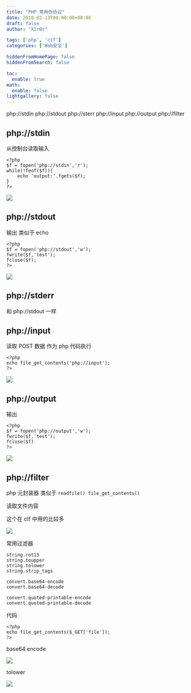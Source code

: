 ```yaml
---
title: "PHP 常用伪协议"
date: 2018-02-13T00:00:00+08:00
draft: false
author: "X1r0z"

tags: ['php', 'ctf']
categories: ['Web安全']

hiddenFromHomePage: false
hiddenFromSearch: false

toc:
  enable: true
math:
  enable: false
lightgallery: false
---
```


php://stdin php://stdout php://sterr php://input php://output php://filter

<!--more-->

## php://stdin

从控制台读取输入

```
<?php
$f = fopen('php://stdin','r');
while(!feof($f)){
	echo 'output:'.fgets($f);
}
?>
```

![](http://exp10it-1252109039.cossh.myqcloud.com/2018/02/12/1518416933.jpg)

## php://stdout

输出 类似于 echo

```
<?php
$f = fopen('php://stdout','w');
fwrite($f,'test');
fclose($f);
?>
```

![](http://exp10it-1252109039.cossh.myqcloud.com/2018/02/12/1518417021.jpg)

## php://stderr

和 php://stdout 一样

## php://input

读取 POST 数据 作为 php 代码执行

```
<?php
echo file_get_contents('php://input');
?>
```

![](http://exp10it-1252109039.cossh.myqcloud.com/2018/02/12/1518417157.jpg)

## php://output

输出

```
<?php
$f = fopen('php://output','w');
fwrite($f,'test');
fclose($f)
?>
```

![](http://exp10it-1252109039.cossh.myqcloud.com/2018/02/12/1518417229.jpg)

## php://filter

php 元封装器 类似于 `readfile() file_get_contents()`

读取文件内容

这个在 ctf 中用的比较多

![](http://exp10it-1252109039.cossh.myqcloud.com/2018/02/12/1518417286.jpg)

常用过滤器

```
string.rot13
string.toupper
string.tolower
string.strip_tags

convert.base64-encode
convert.base64-decode

convert.quoted-printable-encode
convert.quoted-printable-decode
```

代码

```
<?php
echo file_get_contents($_GET['file']);
?>
```

base64 encode

![](http://exp10it-1252109039.cossh.myqcloud.com/2018/02/12/1518417373.jpg)

tolower

![](http://exp10it-1252109039.cossh.myqcloud.com/2018/02/12/1518417564.jpg)
